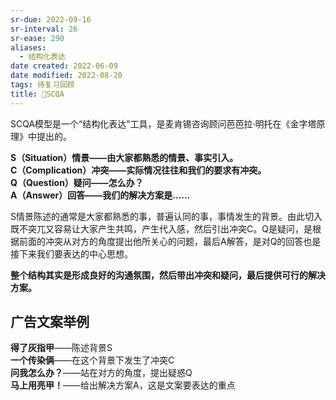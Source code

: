```yaml
---
sr-due: 2022-09-16
sr-interval: 26
sr-ease: 290
aliases:
  - 结构化表达
date created: 2022-06-09
date modified: 2022-08-20
tags: 待复习回顾
title: 🔡SCQA
---
```


SCQA模型是一个“结构化表达”工具，是麦肯锡咨询顾问芭芭拉·明托在《金字塔原理》中提出的。

**S（Situation）情景——由大家都熟悉的情景、事实引入。  
C（Complication）冲突——实际情况往往和我们的要求有冲突。  
Q（Question）疑问——怎么办？  
A（Answer）回答——我们的解决方案是……**

S情景陈述的通常是大家都熟悉的事，普遍认同的事，事情发生的背景。由此切入既不突兀又容易让大家产生共鸣，产生代入感，然后引出冲突C。Q是疑问，是根据前面的冲突从对方的角度提出他所关心的问题，最后A解答，是对Q的回答也是接下来我们要表达的中心思想。

**整个结构其实是形成良好的沟通氛围，然后带出冲突和疑问，最后提供可行的解决方案。**

  

## 广告文案举例

**得了灰指甲**——陈述背景S  
**一个传染俩**——在这个背景下发生了冲突C  
**问我怎么办？**——站在对方的角度，提出疑惑Q  
**马上用亮甲！**——给出解决方案A，这是文案要表达的重点
